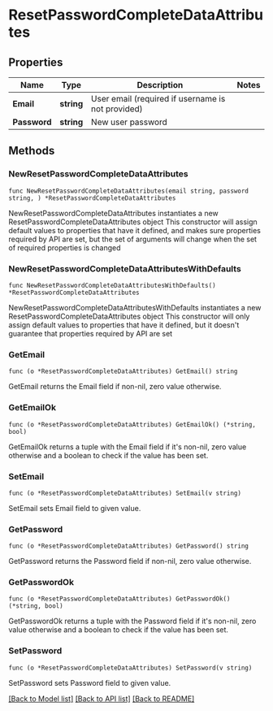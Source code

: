 # ResetPasswordCompleteDataAttributes

## Properties

Name | Type | Description | Notes
------------ | ------------- | ------------- | -------------
**Email** | **string** | User email (required if username is not provided) | 
**Password** | **string** | New user password | 

## Methods

### NewResetPasswordCompleteDataAttributes

`func NewResetPasswordCompleteDataAttributes(email string, password string, ) *ResetPasswordCompleteDataAttributes`

NewResetPasswordCompleteDataAttributes instantiates a new ResetPasswordCompleteDataAttributes object
This constructor will assign default values to properties that have it defined,
and makes sure properties required by API are set, but the set of arguments
will change when the set of required properties is changed

### NewResetPasswordCompleteDataAttributesWithDefaults

`func NewResetPasswordCompleteDataAttributesWithDefaults() *ResetPasswordCompleteDataAttributes`

NewResetPasswordCompleteDataAttributesWithDefaults instantiates a new ResetPasswordCompleteDataAttributes object
This constructor will only assign default values to properties that have it defined,
but it doesn't guarantee that properties required by API are set

### GetEmail

`func (o *ResetPasswordCompleteDataAttributes) GetEmail() string`

GetEmail returns the Email field if non-nil, zero value otherwise.

### GetEmailOk

`func (o *ResetPasswordCompleteDataAttributes) GetEmailOk() (*string, bool)`

GetEmailOk returns a tuple with the Email field if it's non-nil, zero value otherwise
and a boolean to check if the value has been set.

### SetEmail

`func (o *ResetPasswordCompleteDataAttributes) SetEmail(v string)`

SetEmail sets Email field to given value.


### GetPassword

`func (o *ResetPasswordCompleteDataAttributes) GetPassword() string`

GetPassword returns the Password field if non-nil, zero value otherwise.

### GetPasswordOk

`func (o *ResetPasswordCompleteDataAttributes) GetPasswordOk() (*string, bool)`

GetPasswordOk returns a tuple with the Password field if it's non-nil, zero value otherwise
and a boolean to check if the value has been set.

### SetPassword

`func (o *ResetPasswordCompleteDataAttributes) SetPassword(v string)`

SetPassword sets Password field to given value.



[[Back to Model list]](../README.md#documentation-for-models) [[Back to API list]](../README.md#documentation-for-api-endpoints) [[Back to README]](../README.md)


